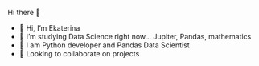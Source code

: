 Hi there 👋
- 👋 Hi, I’m Ekaterina
- 👀 I’m studying Data Science right now... Jupiter, Pandas, mathematics
- 🌱 I am Python developer and Pandas Data Scientist
- 💞️ Looking to collaborate on projects

<!---
kora21/kora21 is a ✨ special ✨ repository because its `README.md` (this file) appears on your GitHub profile.
You can click the Preview link to take a look at your changes.
--->
